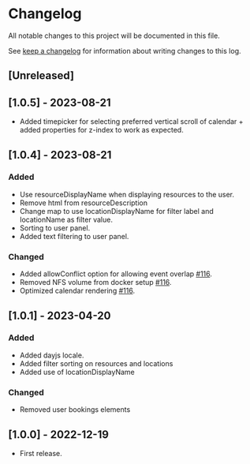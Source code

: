 # Changelog

All notable changes to this project will be documented in this file.

See [keep a changelog](https://keepachangelog.com/en/1.0.0/) for information about writing changes to this log.

## [Unreleased]

## [1.0.5] - 2023-08-21

- Added timepicker for selecting preferred vertical scroll of calendar + added properties for z-index to work as expected.

## [1.0.4] - 2023-08-21

### Added

- Use resourceDisplayName when displaying resources to the user.
- Remove html from resourceDescription
- Change map to use locationDisplayName for filter label and locationName as filter value.
- Sorting to user panel.
- Added text filtering to user panel.

### Changed

- Added allowConflict option for allowing event overlap [#116](https://github.com/itk-dev/drupal_webform_booking_module/pull/116).
- Removed NFS volume from docker setup [#116](https://github.com/itk-dev/drupal_webform_booking_module/pull/116).
- Optimized calendar rendering [#116](https://github.com/itk-dev/drupal_webform_booking_module/pull/116).

## [1.0.1] - 2023-04-20

### Added

- Added dayjs locale.
- Added filter sorting on resources and locations
- Added use of locationDisplayName

### Changed

- Removed user bookings elements

## [1.0.0] - 2022-12-19

- First release.
